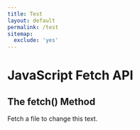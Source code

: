 ```yaml
---
title: Test
layout: default
permalink: /test
sitemap:
  exclude: 'yes'
---
```


# JavaScript Fetch API
## The fetch() Method
<p id="demo">Fetch a file to change this text.</p>

<script src="https://ajax.googleapis.com/ajax/libs/jquery/1.12.0/jquery.min.js"></script>
<script>
  $(document).ready(function() {
    fetch('http://jsonplaceholder.typicode.com/users').then(function(response) {
    // response.json() returns a promise, use the same .then syntax to work with the results
    response.json().then(function(users){
      // users is now our actual variable parsed from the json, so we can use it
      users.forEach(function(user){
        $('#demo').text = user.name
       });
    });
    }).catch(err => $('#demo').text = err;
  });
</script>
